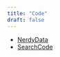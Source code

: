 ```yaml
---
title: "Code"
draft: false
---
```


- [NerdyData](https://search.nerdydata.com/)<br>
- [SearchCode](https://searchcode.com/)<br>
